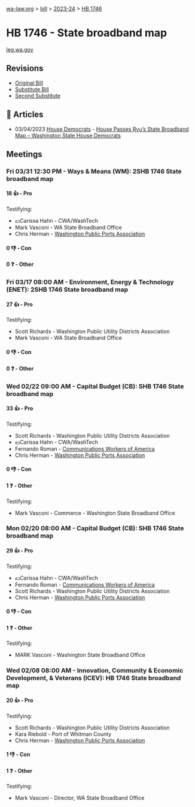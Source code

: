 [wa-law.org](/) > [bill](/bill/) > [2023-24](/bill/2023-24/) > [HB 1746](/bill/2023-24/hb/1746/)

# HB 1746 - State broadband map
[leg.wa.gov](https://app.leg.wa.gov/billsummary?BillNumber=1746&Year=2023&Initiative=false)

## Revisions
* [Original Bill](1/)
* [Substitute Bill](S/)
* [Second Substitute](S2/)

## 📰 Articles
* 03/04/2023 [House Democrats](/org/house_democrats/) - [House Passes Ryu’s State Broadband Map – Washington State House Democrats](https://housedemocrats.wa.gov/blog/2023/03/04/house-passes-ryus-state-broadband-map/#:~:text=House%20Bill%201746)

## Meetings
### Fri 03/31 12:30 PM - Ways & Means (WM): 2SHB 1746 State broadband map
#### 18 👍 - Pro
Testifying:
* 💵Carissa Hahn - CWA/WashTech
* Mark Vasconi - WA State Broadband Office
* Chris Herman - [Washington Public Ports Association](/org/washington_public_ports_association/)

#### 0 👎 - Con

#### 0 ❓ - Other

### Fri 03/17 08:00 AM - Environment, Energy & Technology (ENET): 2SHB 1746 State broadband map
#### 27 👍 - Pro
Testifying:
* Scott Richards - Washington Public Utility Districts Association
* Mark Vasconi - WA State Broadband Office

#### 0 👎 - Con

#### 0 ❓ - Other

### Wed 02/22 09:00 AM - Capital Budget (CB): SHB 1746 State broadband map
#### 33 👍 - Pro
Testifying:
* Scott Richards - Washington Public Utility Districts Association
* 💵Carissa Hahn - CWA/WashTech
* Fernando Roman - [Communications Workers of America](/org/communications_workers_of_america/)
* Chris Herman - [Washington Public Ports Association](/org/washington_public_ports_association/)

#### 0 👎 - Con

#### 1 ❓ - Other
Testifying:
* Mark Vasconi - Commerce - Washington State Broadband Office

### Mon 02/20 08:00 AM - Capital Budget (CB): SHB 1746 State broadband map
#### 29 👍 - Pro
Testifying:
* 💵Carissa Hahn - CWA/WashTech
* Fernando Roman - [Communications Workers of America](/org/communications_workers_of_america/)
* Scott Richards - Washington Public Utility Districts Association
* Chris Herman - [Washington Public Ports Association](/org/washington_public_ports_association/)

#### 0 👎 - Con

#### 1 ❓ - Other
Testifying:
* MARK Vasconi - Washington State Broadband Office

### Wed 02/08 08:00 AM - Innovation, Community & Economic Development, & Veterans (ICEV): HB 1746 State broadband map
#### 20 👍 - Pro
Testifying:
* Scott Richards - Washington Public Utility Districts Association
* Kara Riebold - Port of Whitman County
* Chris Herman - [Washington Public Ports Association](/org/washington_public_ports_association/)

#### 1 👎 - Con

#### 1 ❓ - Other
Testifying:
* Mark Vasconi - Director, WA State Broadband Office
